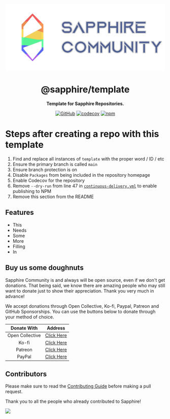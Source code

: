 <div align="center">

![Sapphire Logo](https://raw.githubusercontent.com/sapphiredev/assets/main/banners/SapphireCommunity.png)

# @sapphire/template

**Template for Sapphire Repositories.**

[![GitHub](https://img.shields.io/github/license/sapphiredev/sapphire-template)](https://github.com/sapphiredev/sapphire-template/blob/main/LICENSE.md)
[![codecov](https://codecov.io/gh/sapphiredev/sapphire-template/branch/main/graph/badge.svg?token=0MSAyoZNxz)](https://codecov.io/gh/sapphiredev/sapphire-template)
[![npm](https://img.shields.io/npm/v/@sapphire/template?color=crimson&logo=npm&style=flat-square)](https://www.npmjs.com/package/@sapphire/template)

</div>

# Steps after creating a repo with this template

1. Find and replace all instances of `template` with the proper word / ID / etc
1. Ensure the primary branch is called `main`
1. Ensure branch protection is on
1. Disable `Packages` from being included in the repository homepage
1. Enable Codecov for the repository
1. Remove `--dry-run` from line 47 in [`continuous-delivery.yml`](.github/workflows/continuous-delivery.yml) to enable publishing to NPM
1. Remove this section from the README

## Features

-   This
-   Needs
-   Some
-   More
-   Filling
-   In

## Buy us some doughnuts

Sapphire Community is and always will be open source, even if we don't get donations. That being said, we know there are amazing people who may still want to donate just to show their appreciation. Thank you very much in advance!

We accept donations through Open Collective, Ko-fi, Paypal, Patreon and GitHub Sponsorships. You can use the buttons below to donate through your method of choice.

|   Donate With   |                       Address                       |
| :-------------: | :-------------------------------------------------: |
| Open Collective | [Click Here](https://sapphirejs.dev/opencollective) |
|      Ko-fi      |      [Click Here](https://sapphirejs.dev/kofi)      |
|     Patreon     |    [Click Here](https://sapphirejs.dev/patreon)     |
|     PayPal      |     [Click Here](https://sapphirejs.dev/paypal)     |

## Contributors

Please make sure to read the [Contributing Guide][contributing] before making a pull request.

Thank you to all the people who already contributed to Sapphire!

<a href="https://github.com/sapphiredev/sapphire-template/graphs/contributors">
  <img src="https://contrib.rocks/image?repo=sapphiredev/sapphire-template" />
</a>

[contributing]: https://github.com/sapphiredev/.github/blob/main/.github/CONTRIBUTING.md
